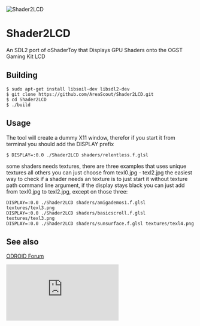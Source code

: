 ![Shader2LCD](http://www.hardkernel.com/main/_Files/prdt/2018/201805/201805120009102637.jpg)

# Shader2LCD
An SDL2 port of oShaderToy that Displays GPU Shaders onto the OGST Gaming Kit LCD 

## Building

```
$ sudo apt-get install libsoil-dev libsdl2-dev
$ git clone https://github.com/AreaScout/Shader2LCD.git
$ cd Shader2LCD
$ ./build
```

## Usage

The tool will create a dummy X11 window, therefor if you start it from terminal you should add the DISPLAY prefix

```
$ DISPLAY=:0.0 ./Shader2LCD shaders/relentless.f.glsl
```

some shaders needs textures, there are three examples that uses unique textures all others you can just choose from texl0.jpg - texl2.jpg
the easiest way to check if a shader needs an texture is to just start it without texture path command line argument, if the display 
stays black you can just add from texl0.jpg to texl2.jpg, except on those three:

```
DISPLAY=:0.0 ./Shader2LCD shaders/amigademos1.f.glsl textures/texl3.png
DISPLAY=:0.0 ./Shader2LCD shaders/basicscroll.f.glsl textures/texl3.png
DISPLAY=:0.0 ./Shader2LCD shaders/sunsurface.f.glsl textures/texl4.png
```
## See also

[ODROID Forum](https://forum.odroid.com/viewtopic.php?f=156&t=30979&p=223798#p223798)

![Shader2LCD2](https://forum.odroid.com/download/file.php?id=7403)


